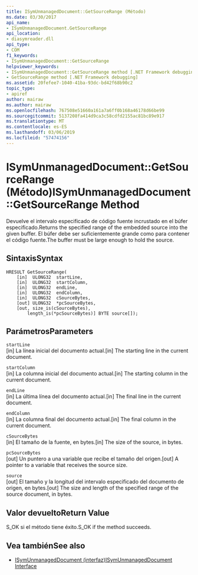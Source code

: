 ```yaml
---
title: ISymUnmanagedDocument::GetSourceRange (Método)
ms.date: 03/30/2017
api_name:
- ISymUnmanagedDocument.GetSourceRange
api_location:
- diasymreader.dll
api_type:
- COM
f1_keywords:
- ISymUnmanagedDocument::GetSourceRange
helpviewer_keywords:
- ISymUnmanagedDocument::GetSourceRange method [.NET Framework debugging]
- GetSourceRange method [.NET Framework debugging]
ms.assetid: 20fefee7-1040-41ba-93dc-bd42f68b90c2
topic_type:
- apiref
author: mairaw
ms.author: mairaw
ms.openlocfilehash: 767508e51660a161a7a6ff0b168a46178d66be99
ms.sourcegitcommit: 5137208fa414d9ca3c58cdfd2155ac81bc89e917
ms.translationtype: MT
ms.contentlocale: es-ES
ms.lasthandoff: 03/06/2019
ms.locfileid: "57474156"
---
```

# <a name="isymunmanageddocumentgetsourcerange-method"></a><span data-ttu-id="67eff-102">ISymUnmanagedDocument::GetSourceRange (Método)</span><span class="sxs-lookup"><span data-stu-id="67eff-102">ISymUnmanagedDocument::GetSourceRange Method</span></span>
<span data-ttu-id="67eff-103">Devuelve el intervalo especificado de código fuente incrustado en el búfer especificado.</span><span class="sxs-lookup"><span data-stu-id="67eff-103">Returns the specified range of the embedded source into the given buffer.</span></span> <span data-ttu-id="67eff-104">El búfer debe ser suficientemente grande como para contener el código fuente.</span><span class="sxs-lookup"><span data-stu-id="67eff-104">The buffer must be large enough to hold the source.</span></span>  
  
## <a name="syntax"></a><span data-ttu-id="67eff-105">Sintaxis</span><span class="sxs-lookup"><span data-stu-id="67eff-105">Syntax</span></span>  
  
```  
HRESULT GetSourceRange(  
    [in]  ULONG32  startLine,  
    [in]  ULONG32  startColumn,  
    [in]  ULONG32  endLine,  
    [in]  ULONG32  endColumn,  
    [in]  ULONG32  cSourceBytes,  
    [out] ULONG32  *pcSourceBytes,  
    [out, size_is(cSourceBytes),  
        length_is(*pcSourceBytes)] BYTE source[]);  
```  
  
## <a name="parameters"></a><span data-ttu-id="67eff-106">Parámetros</span><span class="sxs-lookup"><span data-stu-id="67eff-106">Parameters</span></span>  
 `startLine`  
 <span data-ttu-id="67eff-107">[in] La línea inicial del documento actual.</span><span class="sxs-lookup"><span data-stu-id="67eff-107">[in] The starting line in the current document.</span></span>  
  
 `startColumn`  
 <span data-ttu-id="67eff-108">[in] La columna inicial del documento actual.</span><span class="sxs-lookup"><span data-stu-id="67eff-108">[in] The starting column in the current document.</span></span>  
  
 `endLine`  
 <span data-ttu-id="67eff-109">[in] La última línea del documento actual.</span><span class="sxs-lookup"><span data-stu-id="67eff-109">[in] The final line in the current document.</span></span>  
  
 `endColumn`  
 <span data-ttu-id="67eff-110">[in] La columna final del documento actual.</span><span class="sxs-lookup"><span data-stu-id="67eff-110">[in] The final column in the current document.</span></span>  
  
 `cSourceBytes`  
 <span data-ttu-id="67eff-111">[in] El tamaño de la fuente, en bytes.</span><span class="sxs-lookup"><span data-stu-id="67eff-111">[in] The size of the source, in bytes.</span></span>  
  
 `pcSourceBytes`  
 <span data-ttu-id="67eff-112">[out] Un puntero a una variable que recibe el tamaño del origen.</span><span class="sxs-lookup"><span data-stu-id="67eff-112">[out] A pointer to a variable that receives the source size.</span></span>  
  
 `source`  
 <span data-ttu-id="67eff-113">[out] El tamaño y la longitud del intervalo especificado del documento de origen, en bytes.</span><span class="sxs-lookup"><span data-stu-id="67eff-113">[out] The size and length of the specified range of the source document, in bytes.</span></span>  
  
## <a name="return-value"></a><span data-ttu-id="67eff-114">Valor devuelto</span><span class="sxs-lookup"><span data-stu-id="67eff-114">Return Value</span></span>  
 <span data-ttu-id="67eff-115">S_OK si el método tiene éxito.</span><span class="sxs-lookup"><span data-stu-id="67eff-115">S_OK if the method succeeds.</span></span>  
  
## <a name="see-also"></a><span data-ttu-id="67eff-116">Vea también</span><span class="sxs-lookup"><span data-stu-id="67eff-116">See also</span></span>
- [<span data-ttu-id="67eff-117">ISymUnmanagedDocument (interfaz)</span><span class="sxs-lookup"><span data-stu-id="67eff-117">ISymUnmanagedDocument Interface</span></span>](../../../../docs/framework/unmanaged-api/diagnostics/isymunmanageddocument-interface.md)
